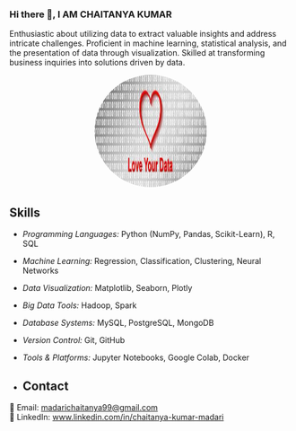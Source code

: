 ### Hi there 👋, I AM CHAITANYA KUMAR

Enthusiastic about utilizing data to extract valuable insights and address intricate challenges. Proficient in machine learning, statistical analysis, and the presentation of data through visualization. Skilled at transforming business inquiries into solutions driven by data.
<p align="center">
  <img src="images.jpeg"  width="200" height="200" style="border-radius: 50%;">
</p>

## Skills
- *Programming Languages:* Python (NumPy, Pandas, Scikit-Learn), R, SQL
- *Machine Learning:* Regression, Classification, Clustering, Neural Networks
- *Data Visualization:* Matplotlib, Seaborn, Plotly                                                                                                
- *Big Data Tools:* Hadoop, Spark
- *Database Systems:* MySQL, PostgreSQL, MongoDB
- *Version Control:* Git, GitHub
- *Tools & Platforms:* Jupyter Notebooks, Google Colab, Docker


- ## Contact

📧 Email: madarichaitanya99@gmail.com  
📱 LinkedIn: www.linkedin.com/in/chaitanya-kumar-madari
